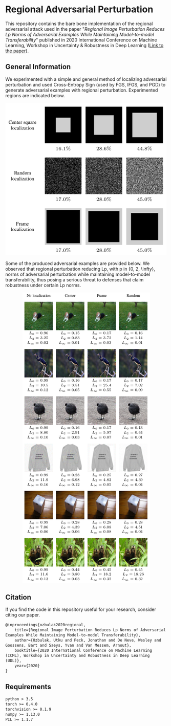 # Regional Adversarial Perturbation

This repository contains the bare bone implementation of the regional adversarial attack used in the paper "_Regional Image Perturbation Reduces Lp Norms of Adversarial Examples While Maintaining Model-to-model Transferability_" published in 2020 International Conference on Machine Learning, Workshop in Uncertainty & Robustness in Deep Learning ([Link to the paper](https://arxiv.org/abs/...)).


## General Information
We experimented with a simple and general method of localizing adversarial perturbation and used Cross-Entropy Sign (used by FGS, IFGS, and PGD) to generate adversarial examples with regional perturbation. Experimented regions are indicated below. 
<p align="center">
<img src="https://raw.githubusercontent.com/utkuozbulak/cnn-gifs/master/localization.png">
</p>

Some of the produced adversarial examples are provided below. We observed that regional perturbation reducing Lp, with p in {0, 2, \infty}, norms of adversarial perturbation while maintaining model-to-model transferability, thus posing a serious threat to defenses that claim robustness under certain Lp norms.

<p align="center">
<img src="https://raw.githubusercontent.com/utkuozbulak/cnn-gifs/master/adv_examples.png">
</p>

## Citation
If you find the code in this repository useful for your research, consider citing our paper.

    @inproceedings{ozbulak2020regional,
        title={Regional Image Perturbation Reduces Lp Norms of Adversarial Examples While Maintaining Model-to-model Transferability},
        author={Ozbulak, Utku and Peck, Jonathan and De Neve, Wesley and Goossens, Bart and Saeys, Yvan and Van Messem, Arnout},
        booktitle={2020 International Conference on Machine Learning (ICML), Workshop in Uncertainty and Robustness in Deep Learning (UDL)},
        year={2020}
    }


## Requirements
```
python > 3.5
torch >= 0.4.0
torchvision >= 0.1.9
numpy >= 1.13.0
PIL >= 1.1.7
```
